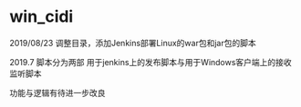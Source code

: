 # win_cidi

2019/08/23
调整目录，添加Jenkins部署Linux的war包和jar包的脚本


2019.7
脚本分为两部
用于jenkins上的发布脚本与用于Windows客户端上的接收监听脚本

功能与逻辑有待进一步改良



